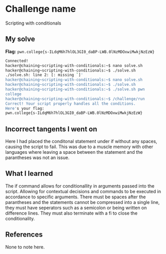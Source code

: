 # Challenge name
Scripting with conditionals

## My solve
**Flag:** `pwn.college{s-ILdqM6h7hlOL3GI0_daBP-LWB.0lNzMDOxwiMwkjNzEzW}`

```bash
Connected!                                                                        
hacker@chaining~scripting-with-conditionals:~$ nano solve.sh
hacker@chaining~scripting-with-conditionals:~$ ./solve.sh 
./solve.sh: line 2: [: missing `]'
hacker@chaining~scripting-with-conditionals:~$ nano solve.sh 
hacker@chaining~scripting-with-conditionals:~$ ./solve.sh 
hacker@chaining~scripting-with-conditionals:~$ ./solve.sh pwn
college
hacker@chaining~scripting-with-conditionals:~$ /challenge/run
Correct! Your script properly handles all the conditions.
Here's your flag:
pwn.college{s-ILdqM6h7hlOL3GI0_daBP-LWB.0lNzMDOxwiMwkjNzEzW}
```

## Incorrect tangents I went on
Here I had placed the conditonal statement under if without any spaces, causing the script to fail. This was due to a muscle memory with other languages where leaving a space between the statement and the parantheses was not an issue.

## What I learned
The if command allows for conditionallity in arguments passed into the script. Allowing for contextual decisions and commands to be executed in accordance to specific arguments. There must be spaces after the parantheses and the statements cannot be compressed into a single line, they must have seperators such as a semicolon or being written on difference lines. They must also terminate with a fi to close the conditionality. 

## References
None to note here.